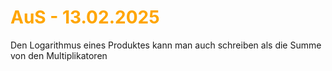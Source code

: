 # <font color = "orange">AuS - 13.02.2025</font>
Den Logarithmus eines Produktes kann man auch schreiben als die Summe von den Multiplikatoren